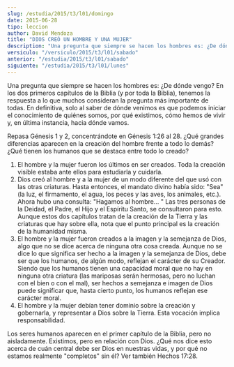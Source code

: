 ```yaml
---
slug: /estudia/2015/t3/l01/domingo
date: 2015-06-28
tipo: leccion
author: David Mendoza
title: "DIOS CREÓ UN HOMBRE Y UNA MUJER"
description: "Una pregunta que siempre se hacen los hombres es: ¿De dónde vengo? En los dos  primeros capítulos de la Biblia (y por toda la Biblia), tenemos la respuesta a  lo que muchos consideran la pregunta más importante de todas."
versiculo: "/versiculo/2015/t3/l01/sabado"
anterior: "/estudia/2015/t3/l01/sabado"
siguiente: "/estudia/2015/t3/l01/lunes"
---
```


Una pregunta que siempre se hacen los hombres es: ¿De dónde vengo? En los dos primeros capítulos de la Biblia (y por toda la Biblia), tenemos la respuesta a lo que muchos consideran la pregunta más importante de todas. En definitiva, solo al saber de dónde venimos es que podemos iniciar el conocimiento de quiénes somos, por qué existimos, cómo hemos de vivir y, en última instancia, hacia dónde vamos.

Repasa Génesis 1 y 2, concentrándote en Génesis 1:26 al 28. ¿Qué grandes diferencias aparecen en la creación del hombre frente a todo lo demás? ¿Qué tienen los humanos que se destaca entre todo lo creado?

1. El hombre y la mujer fueron los últimos en ser creados. Toda la creación visible estaba ante ellos para estudiarla y cuidarla.
2. Dios creó al hombre y a la mujer de un modo diferente del que usó con las otras criaturas. Hasta entonces, el mandato divino había sido: "Sea" (la luz, el firmamento, el agua, los peces y las aves, los animales, etc.). Ahora hubo una consulta: "Hagamos al hombre... " Las tres personas de la Deidad, el Padre, el Hijo y el Espíritu Santo, se consultaron para esto. Aunque estos dos capítulos tratan de la creación de la Tierra y las criaturas que hay sobre ella, nota que el punto principal es la creación de la humanidad misma.
3. El hombre y la mujer fueron creados a la imagen y la semejanza de Dios, algo que no se dice acerca de ninguna otra cosa creada. Aunque no se dice lo que significa ser hecho a la imagen y la semejanza de Dios, debe ser que los humanos, de algún modo, reflejan el carácter de su Creador. Siendo que los humanos tienen una capacidad moral que no hay en ninguna otra criatura (las mariposas serán hermosas, pero no luchan con el bien o con el mal), ser hechos a semejanza e imagen de Dios puede significar que, hasta cierto punto, los humanos reflejan ese carácter moral.
4. El hombre y la mujer debían tener dominio sobre la creación y gobernarla, y representar a Dios sobre la Tierra. Esta vocación implica responsabilidad.

Los seres humanos aparecen en el primer capítulo de la Biblia, pero no aisladamente. Existimos, pero en relación con Dios. ¿Qué nos dice esto acerca de cuán central debe ser Dios en nuestras vidas, y por qué no estamos realmente "completos" sin él? Ver también Hechos 17:28.
